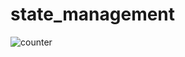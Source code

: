 # state_management

![counter](https://user-images.githubusercontent.com/53713274/101267940-557bb400-376f-11eb-972b-d9af88bdb6d7.jpg)
